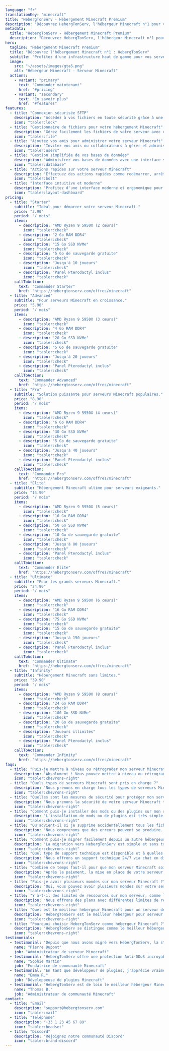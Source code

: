 ```yaml
---
language: "fr"
translationKey: "minecraft"
title: "HebergTonServ - Hébergement Minecraft Premium"
description: "Découvrez HebergTonServ, l'hébergeur Minecraft n°1 pour vos serveurs. Profitez d'un hébergement performant avec AMD Ryzen, SSD NVMe, et protection Anti-DDoS avancée."
metadata:
  title: "HebergTonServ - Hébergement Minecraft Premium"
  description: "Découvrez HebergTonServ, l'hébergeur Minecraft n°1 pour vos serveurs."
hero:
  tagline: "Hébergement Minecraft Premium"
  title: "Découvrez l'hébergement Minecraft n°1 : HebergTonServ"
  subtitle: "Profitez d'une infrastructure haut de gamme pour vos serveurs Minecraft. Bénéficiez de processeurs AMD Ryzen, stockage SSD NVMe, et d'une protection Anti-DDoS avancée. Testez gratuitement pendant 24 heures !"
  image:
    src: "~/assets/images/gta5.png"
    alt: "Hébergeur Minecraft - Serveur Minecraft"
  actions:
    - variant: "primary"
      text: "Commander maintenant"
      href: "#pricing"
    - variant: "secondary"
      text: "En savoir plus"
      href: "#features"
features:
  - title: "Connexion sécurisée SFTP"
    description: "Accédez à vos fichiers en toute sécurité grâce à une connexion SFTP pour gérer votre hébergement Minecraft."
    icon: "tabler:lock"
  - title: "Gestionnaire de fichiers pour votre hébergement Minecraft"
    description: "Gérez facilement les fichiers de votre serveur avec un gestionnaire de fichiers intuitif et performant."
    icon: "tabler:file"
  - title: "Ajoutez vos amis pour administrer votre serveur Minecraft"
    description: "Invitez vos amis ou collaborateurs à gérer et administrer votre serveur Minecraft avec des permissions personnalisées."
    icon: "tabler:users"
  - title: "Gestion simplifiée de vos bases de données"
    description: "Administrez vos bases de données avec une interface simple et efficace pour garantir une gestion optimale de votre serveur Minecraft."
    icon: "tabler:database"
  - title: "Actions rapides sur votre serveur Minecraft"
    description: "Effectuez des actions rapides comme redémarrer, arrêter ou modifier votre serveur en un clic depuis votre panneau d'administration."
    icon: "tabler:bolt"
  - title: "Interface intuitive et moderne"
    description: "Profitez d'une interface moderne et ergonomique pour une expérience utilisateur optimale lors de la gestion de votre serveur Minecraft."
    icon: "tabler:layout-dashboard"
pricing:
  - title: "Starter"
    subtitle: "Idéal pour démarrer votre serveur Minecraft."
    price: "3.90"
    period: "/ mois"
    items:
      - description: "AMD Ryzen 9 5950X (2 cœurs)"
        icon: "tabler:check"
      - description: "2 Go RAM DDR4"
        icon: "tabler:check"
      - description: "15 Go SSD NVMe"
        icon: "tabler:check"
      - description: "5 Go de sauvegarde gratuite"
        icon: "tabler:check"
      - description: "Jusqu'à 10 joueurs"
        icon: "tabler:check"
      - description: "Panel Pterodactyl inclus"
        icon: "tabler:check"
    callToAction:
      text: "Commander Starter"
      href: "https://hebergtonserv.com/offres/minecraft"
  - title: "Advanced"
    subtitle: "Pour serveurs Minecraft en croissance."
    price: "5.90"
    period: "/ mois"
    items:
      - description: "AMD Ryzen 9 5950X (3 cœurs)"
        icon: "tabler:check"
      - description: "4 Go RAM DDR4"
        icon: "tabler:check"
      - description: "20 Go SSD NVMe"
        icon: "tabler:check"
      - description: "5 Go de sauvegarde gratuite"
        icon: "tabler:check"
      - description: "Jusqu'à 20 joueurs"
        icon: "tabler:check"
      - description: "Panel Pterodactyl inclus"
        icon: "tabler:check"
    callToAction:
      text: "Commander Advanced"
      href: "https://hebergtonserv.com/offres/minecraft"
  - title: "Pro"
    subtitle: "Solution puissante pour serveurs Minecraft populaires."
    price: "8.90"
    period: "/ mois"
    items:
      - description: "AMD Ryzen 9 5950X (4 cœurs)"
        icon: "tabler:check"
      - description: "6 Go RAM DDR4"
        icon: "tabler:check"
      - description: "30 Go SSD NVMe"
        icon: "tabler:check"
      - description: "5 Go de sauvegarde gratuite"
        icon: "tabler:check"
      - description: "Jusqu'à 40 joueurs"
        icon: "tabler:check"
      - description: "Panel Pterodactyl inclus"
        icon: "tabler:check"
    callToAction:
      text: "Commander Pro"
      href: "https://hebergtonserv.com/offres/minecraft"
  - title: "Elite"
    subtitle: "Hébergement Minecraft ultime pour serveurs exigeants."
    price: "14.90"
    period: "/ mois"
    items:
      - description: "AMD Ryzen 9 5950X (5 cœurs)"
        icon: "tabler:check"
      - description: "10 Go RAM DDR4"
        icon: "tabler:check"
      - description: "50 Go SSD NVMe"
        icon: "tabler:check"
      - description: "10 Go de sauvegarde gratuite"
        icon: "tabler:check"
      - description: "Jusqu'à 80 joueurs"
        icon: "tabler:check"
      - description: "Panel Pterodactyl inclus"
        icon: "tabler:check"
    callToAction:
      text: "Commander Elite"
      href: "https://hebergtonserv.com/offres/minecraft"
  - title: "Ultimate"
    subtitle: "Pour les grands serveurs Minecraft."
    price: "24.90"
    period: "/ mois"
    items:
      - description: "AMD Ryzen 9 5950X (6 cœurs)"
        icon: "tabler:check"
      - description: "16 Go RAM DDR4"
        icon: "tabler:check"
      - description: "75 Go SSD NVMe"
        icon: "tabler:check"
      - description: "15 Go de sauvegarde gratuite"
        icon: "tabler:check"
      - description: "Jusqu'à 150 joueurs"
        icon: "tabler:check"
      - description: "Panel Pterodactyl inclus"
        icon: "tabler:check"
    callToAction:
      text: "Commander Ultimate"
      href: "https://hebergtonserv.com/offres/minecraft"
  - title: "Infinity"
    subtitle: "Hébergement Minecraft sans limites."
    price: "39.90"
    period: "/ mois"
    items:
      - description: "AMD Ryzen 9 5950X (8 cœurs)"
        icon: "tabler:check"
      - description: "24 Go RAM DDR4"
        icon: "tabler:check"
      - description: "100 Go SSD NVMe"
        icon: "tabler:check"
      - description: "20 Go de sauvegarde gratuite"
        icon: "tabler:check"
      - description: "Joueurs illimités"
        icon: "tabler:check"
      - description: "Panel Pterodactyl inclus"
        icon: "tabler:check"
    callToAction:
      text: "Commander Infinity"
      href: "https://hebergtonserv.com/offres/minecraft"
faqs:
  - title: "Puis-je mettre à niveau ou rétrograder mon serveur Minecraft ?"
    description: "Absolument ! Vous pouvez mettre à niveau ou rétrograder votre serveur Minecraft à tout moment et ne payer que la différence, calculée au prorata. Les mises à niveau peuvent être effectuées automatiquement depuis votre espace client. Cela vous permet de toujours avoir les ressources adaptées à vos besoins, sans perte de données ou de configuration."
    icon: "tabler:chevrons-right"
  - title: "Quels types de serveurs Minecraft sont pris en charge ?"
    description: "Nous prenons en charge tous les types de serveurs Minecraft, y compris Vanilla, Spigot, Paper, Forge, Fabric, Bukkit, et bien d'autres. Vous pouvez facilement changer de type de serveur à tout moment via notre panneau de contrôle Pterodactyl."
    icon: "tabler:chevrons-right"
  - title: "Quelles sont les mesures de sécurité pour protéger mon serveur Minecraft contre les attaques DDoS ?"
    description: "Nous prenons la sécurité de votre serveur Minecraft très au sérieux et nous sommes fiers de notre partenariat avec CosmicGuard pour fournir une protection Anti-DDoS de pointe. Cette protection est capable de filtrer et d'atténuer les attaques DDoS, assurant que votre serveur reste en ligne et accessible, même en cas d'attaque."
    icon: "tabler:chevrons-right"
  - title: "Comment puis-je installer des mods ou des plugins sur mon serveur Minecraft ?"
    description: "L'installation de mods ou de plugins est très simple avec notre panneau de contrôle Pterodactyl. Vous pouvez télécharger vos fichiers directement via l'interface web ou utiliser une connexion SFTP. Nous proposons également des installations en un clic pour les modpacks populaires comme FTB, Tekkit, et bien d'autres."
    icon: "tabler:chevrons-right"
  - title: "Qu'advient-il si je supprime accidentellement tous les fichiers de mon serveur Minecraft ?"
    description: "Nous comprenons que des erreurs peuvent se produire. C'est pourquoi nous proposons une sauvegarde gratuite upgradable de 5 Go pour votre serveur Minecraft. Si vous supprimez accidentellement vos fichiers, vous pouvez restaurer une sauvegarde précédente à partir de votre tableau de bord de gestion."
    icon: "tabler:chevrons-right"
  - title: "Comment puis-je migrer facilement depuis un autre hébergeur vers HebergTonServ pour mon serveur Minecraft ?"
    description: "La migration vers HebergTonServ est simple et sans tracas. Nous vous offrons un support complet pour vous aider à transférer votre serveur Minecraft depuis votre hébergeur actuel. Contactez notre équipe d'assistance et nous vous guiderons tout au long du processus de migration."
    icon: "tabler:chevrons-right"
  - title: "Quel type de support technique est disponible et à quelles heures ?"
    description: "Nous offrons un support technique 24/7 via chat en direct, e-mail et ticket. Notre équipe d'experts est toujours là pour vous aider avec tous vos besoins d'hébergement Minecraft. Que vous ayez une question technique ou besoin d'assistance avec votre serveur, nous sommes là pour vous fournir des réponses rapides et efficaces."
    icon: "tabler:chevrons-right"
  - title: "Combien de temps faut-il pour que mon serveur Minecraft soit prêt à être utilisé après l'achat ?"
    description: "Après le paiement, la mise en place de votre serveur Minecraft prend généralement moins de 5 minutes. Vous recevrez tous les détails pour accéder et administrer votre serveur dans votre espace client. Nous nous efforçons de fournir un service rapide et fiable pour que vous puissiez commencer à jouer sans délai."
    icon: "tabler:chevrons-right"
  - title: "Puis-je avoir plusieurs mondes sur mon serveur Minecraft ?"
    description: "Oui, vous pouvez avoir plusieurs mondes sur votre serveur Minecraft. Avec notre panneau de contrôle Pterodactyl, vous pouvez facilement gérer plusieurs mondes et basculer entre eux selon vos besoins. Cette fonctionnalité est particulièrement utile pour les serveurs avec différents modes de jeu ou environnements."
    icon: "tabler:chevrons-right"
  - title: "Y a-t-il des limites de ressources sur mon serveur, comme la bande passante ou l'utilisation du CPU ?"
    description: "Nous offrons des plans avec différentes limites de ressources pour s'adapter à vos besoins. Consultez nos forfaits pour plus d'informations sur les limites spécifiques. Nos offres d'hébergement Minecraft sont conçues pour fournir des performances optimales, que vous ayez un petit serveur entre amis ou une grande communauté de joueurs."
    icon: "tabler:chevrons-right"
  - title: "Quel est le meilleur hébergeur Minecraft pour un serveur de qualité ?"
    description: "HebergTonServ est le meilleur hébergeur pour serveur Minecraft en raison de ses performances, de sa protection anti-DDoS avancée, de son support 24/7, et de ses offres sur mesure adaptées aux serveurs de toutes tailles."
    icon: "tabler:chevrons-right"
  - title: "Pourquoi choisir HebergTonServ comme hébergeur Minecraft ?"
    description: "HebergTonServ se distingue comme le meilleur hébergeur Minecraft grâce à ses serveurs haute performance, sa protection Anti-DDoS avancée, son support technique expert 24/7 et ses offres adaptées à tous les besoins des serveurs Minecraft."
    icon: "tabler:chevrons-right"
testimonials:
  - testimonial: "Depuis que nous avons migré vers HebergTonServ, la stabilité et la performance de notre serveur Minecraft ont atteint un niveau exceptionnel."
    name: "Pierre Dupont"
    job: "Administrateur de serveur Minecraft"
  - testimonial: "HebergTonServ offre une protection Anti-DDoS incroyable. Depuis que nous utilisons leurs services, nos problèmes d'attaques sont de l'histoire ancienne."
    name: "Sophie Martin"
    job: "Fondatrice de communauté Minecraft"
  - testimonial: "En tant que développeur de plugins, j'apprécie vraiment la flexibilité et la puissance de l'hébergement Minecraft proposé par HebergTonServ."
    name: "Emma R."
    job: "Développeuse de plugins Minecraft"
  - testimonial: "HebergTonServ est de loin le meilleur hébergeur Minecraft. La stabilité et les performances sont inégalées !"
    name: "Thomas B."
    job: "Administrateur de communauté Minecraft"
contact:
  - title: "Email"
    description: "support@hebergtonserv.com"
    icon: "tabler:mail"
  - title: "Téléphone"
    description: "+33 1 23 45 67 89"
    icon: "tabler:headset"
  - title: "Discord"
    description: "Rejoignez notre communauté Discord"
    icon: "tabler:brand-discord"
---
```

